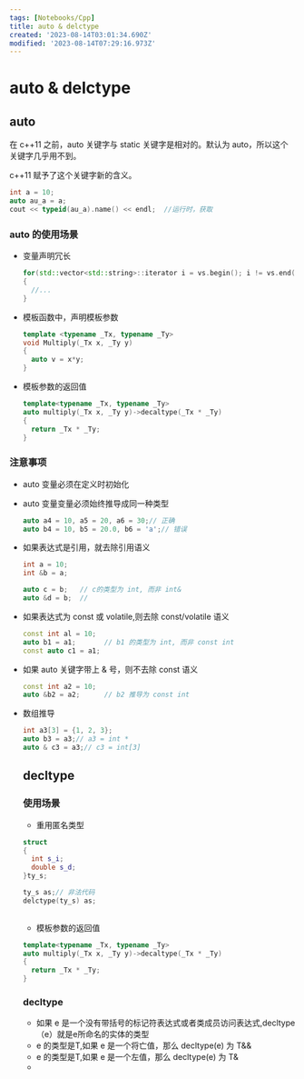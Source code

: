 ```yaml
---
tags: [Notebooks/Cpp]
title: auto & delctype
created: '2023-08-14T03:01:34.690Z'
modified: '2023-08-14T07:29:16.973Z'
---
```


# auto & delctype

## auto
在 c++11 之前，auto 关键字与 static 关键字是相对的。默认为 auto，所以这个关键字几乎用不到。

c++11 赋予了这个关键字新的含义。

```cpp
int a = 10;
auto au_a = a;
cout << typeid(au_a).name() << endl;  //运行时，获取
```
### auto 的使用场景
- 变量声明冗长
  ```cpp
  for(std::vector<std::string>::iterator i = vs.begin(); i != vs.end(); ++i)
  {
    //...
  }
  ```
- 模板函数中，声明模板参数
  ```cpp
  template <typename _Tx, typename _Ty>
  void Multiply(_Tx x, _Ty y)
  {
    auto v = x*y;
  }
  ```
- 模板参数的返回值
  ```cpp
  template<typename _Tx, typename _Ty>
  auto multiply(_Tx x, _Ty y)->decaltype(_Tx * _Ty)
  {
    return _Tx * _Ty;
  }
  ```

### 注意事项

- auto 变量必须在定义时初始化
- auto 变量变量必须始终推导成同一种类型
  ```cpp
  auto a4 = 10, a5 = 20, a6 = 30;// 正确
  auto b4 = 10, b5 = 20.0, b6 = 'a';// 错误
  ```
- 如果表达式是引用，就去除引用语义
  ```cpp
  int a = 10;
  int &b = a;

  auto c = b;   // c的类型为 int, 而非 int&
  auto &d = b;  // 
  ```
- 如果表达式为 const 或 volatile,则去除 const/volatile 语义
  ```cpp
  const int al = 10;
  auto b1 = a1;       // b1 的类型为 int, 而非 const int
  const auto c1 = a1;
  ```
- 如果 auto 关键字带上 & 号，则不去除 const 语义
  ```cpp
  const int a2 = 10;
  auto &b2 = a2;      // b2 推导为 const int
  ```
- 数组推导
  ```cpp
  int a3[3] = {1, 2, 3};
  auto b3 = a3;// a3 = int *
  auto & c3 = a3;// c3 = int[3]
  ```

  ## decltype
  ### 使用场景
  - 重用匿名类型
  ```cpp
  struct
  {
    int s_i;
    double s_d;
  }ty_s;

  ty_s as;// 非法代码
  delctype(ty_s) as;
    
  ```
  - 模板参数的返回值
  ```cpp
  template<typename _Tx, typename _Ty>
  auto multiply(_Tx x, _Ty y)->decaltype(_Tx * _Ty)
  {
    return _Tx * _Ty;
  }
  ```
  ### decltype
  - 如果 e 是一个没有带括号的标记符表达式或者类成员访问表达式,decltype（e）就是e所命名的实体的类型
  - e 的类型是T,如果 e 是一个将亡值，那么 decltype(e) 为 T&&
  - e 的类型是T,如果 e 是一个左值，那么 decltype(e) 为 T&
  - 

  

